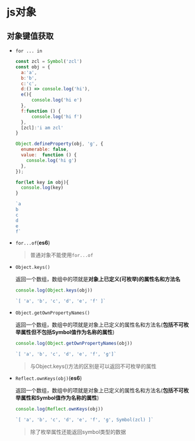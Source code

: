 # js对象

## 对象键值获取

- `for ... in`

  ```js
  const zcl = Symbol('zcl')
  const obj = {
  	a:'a',
  	b:'b',
  	c:'c',
  	d:() => console.log('hi'),
  	e(){
  		console.log('hi e')
  	},
  	f:function () {
  		console.log('hi f')
  	},
  	[zcl]:'i am zcl'
  }
  
  Object.defineProperty(obj, 'g', {
    enumerable: false,
    value:  function () {
      console.log('hi g')
    },
  });
  
  for(let key in obj){
    console.log(key)
  }
  
  `a
  b
  c
  d
  e
  f`
  ```
  
- `for...of`(**es6**)

  > 普通对象不能使用`for...of`

- `Object.keys()`

  返回一个数组，数组中的项就是**对象上已定义(可枚举)的属性名和方法名**

  ```js
  console.log(Object.keys(obj))
  
  `[ 'a', 'b', 'c', 'd', 'e', 'f' ]`
  ```

- `Object.getOwnPropertyNames()`

  返回一个数组，数组中的项就是对象上已定义的属性名和方法名(**包括不可枚举属性但不包括Symbol值作为名称的属性**)

  ```js
  console.log(Object.getOwnPropertyNames(obj))
  
  `[ 'a', 'b', 'c', 'd', 'e', 'f', 'g']`
  ```

  > 与Object.keys()方法的区别是可以返回不可枚举的属性

- `Reflect.ownKeys(obj)`(**es6**)

  返回一个数组，数组中的项就是对象上已定义的属性名和方法名(**包括不可枚举属性和Symbol值作为名称的属性**)

  ```js
  console.log(Reflect.ownKeys(obj))
  
  `[ 'a', 'b', 'c', 'd', 'e', 'f', 'g', Symbol(zcl) ]`
  ```

  > 除了枚举属性还能返回symbol类型的数据

